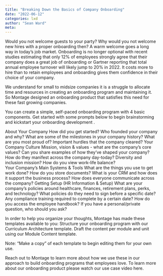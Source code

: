 ```yaml
---
title: "Breaking Down the Basics of Company Onboarding"
date: "2022-06-12"
categories: lxd 
author: "Sean Ward"
meta:
--- 
```


Would you not welcome guests to your party? Why would you not welcome new hires with a proper onboarding then? 
A warm welcome goes a long way in today’s job market. Onboarding is no longer optional with recent studies estimating that only 12% of employees strongly agree that their company does a great job of onboarding or Gartner reporting that total annual employee turnover will likely jump to 20% in 2022. It costs more to hire than to retain employees and onboarding gives them confidence in their choice of your company.

We understand for small to midsize companies it is a struggle to allocate time and resources in creating an onboarding program and maintaining it. So Montage designed an onboarding product that satisfies this need for these fast growing companies.


You can create a simple, self-paced onboarding program with 4 basic components.  Get started  with some prompts below to begin  brainstorming  and kickstart your onboarding development .

About Your Company 
How did you get started? Who founded your company and why? What are some of the milestones in your company history?  What are you most proud of?  Important hurdles that the company cleared?
Your Company Culture 
Mission, vision & values - what are the company’s core values? Can you share examples of how they’ve shaped your company? How do they manifest across the company day-today? Diversity and inclusion mission? How do you view work-life balance?  
Your Company’s Main Systems & Tools
What are the things you use to get work done?  How do you store documents?   What is your CRM and how does it support the business process? How does everyone communicate across the company?
Getting Setup (HR Information &  Setup)
What are your company’s policies around healthcare, finances, retirement plans, perks, and technology? What policies do they need to sign before a specific date? Any compliance training required to complete by a certain date? How do you access the employee handbook? If you have a personal/private question, who should you ask?

In order to help you organize your thoughts, Montage has made these templates available to you:
Structure your onboarding program with our Curriculum Architecture template.
Draft the content per module and unit using our Module Content template.

Note: “Make a copy” of each template to begin editing them for your own use.

Reach out to Montage to learn more about how we use these in our approach to build onboarding programs that employees love. To learn more about our onboarding product please watch our use case video here.


